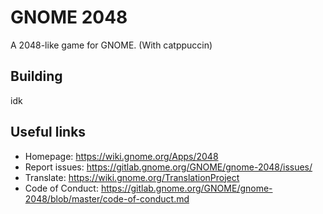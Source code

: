 # GNOME 2048

A 2048-like game for GNOME. (With catppuccin)

## Building
idk

## Useful links

- Homepage: <https://wiki.gnome.org/Apps/2048>
- Report issues: <https://gitlab.gnome.org/GNOME/gnome-2048/issues/>
- Translate: <https://wiki.gnome.org/TranslationProject>
- Code of Conduct: <https://gitlab.gnome.org/GNOME/gnome-2048/blob/master/code-of-conduct.md>
